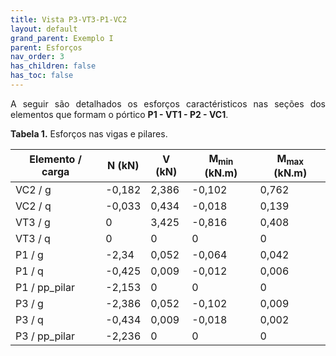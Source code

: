 ```yaml
---
title: Vista P3-VT3-P1-VC2
layout: default
grand_parent: Exemplo I
parent: Esforços
nav_order: 3
has_children: false
has_toc: false
---
```


<!--Don't delete this script-->
<script src = "https://polyfill.io/v3/polyfill.min.js?features=es6"></script>
<script id = "MathJax-script" async src="https://cdn.jsdelivr.net/npm/mathjax@3/es5/tex-mml-chtml.js"></script>
<!--Don't delete this script-->

<p align = "justify">
A seguir são detalhados os esforços caractéristicos nas seções dos elementos que formam o pórtico <b>P1 - VT1 - P2 - VC1</b>.
</p>

<p align = "justify" id = "tab1"><b>Tabela 1.</b> Esforços nas vigas e pilares.</p>

<table style = "width:100%">
  <thead>
    <tr>
      <th>Elemento  / carga</th>
      <th>N (kN)</th>
      <th>V (kN)</th>
      <th>M<sub>min</sub> (kN.m)</th>
      <th>M<sub>max</sub> (kN.m)</th>
    </tr>
  </thead>
  <tbody>
    <tr>
      <td>VC2 / g</td>
      <td>-0,182</td>
      <td>2,386</td>
      <td>-0,102</td>
      <td>0,762</td>
    </tr>
    <tr>
      <td>VC2 / q</td>
      <td>-0,033</td>
      <td>0,434</td>
      <td>-0,018</td>
      <td>0,139</td>
    </tr>
    <tr>
      <td>VT3 / g</td>
      <td>0</td>
      <td>3,425</td>
      <td>-0,816</td>
      <td>0,408</td>
    </tr>
    <tr>
      <td>VT3 / q</td>
      <td>0</td>
      <td>0</td>
      <td>0</td>
      <td>0</td>
    </tr>
    <tr>
      <td>P1 / g</td>
      <td>-2,34</td>
      <td>0,052</td>
      <td>-0,064</td>
      <td>0,042</td>
    </tr>
    <tr>
      <td>P1 / q</td>
      <td>-0,425</td>
      <td>0,009</td>
      <td>-0,012</td>
      <td>0,006</td>
    </tr>
    <tr>
      <td>P1 / pp_pilar</td>
      <td>-2,153</td>
      <td>0</td>
      <td>0</td>
      <td>0</td>
    </tr>
    <tr>
      <td>P3 / g</td>
      <td>-2,386</td>
      <td>0,052</td>
      <td>-0,102</td>
      <td>0,009</td>
    </tr>
    <tr>
      <td>P3 / q</td>
      <td>-0,434</td>
      <td>0,009</td>
      <td>-0,018</td>
      <td>0,002</td>
    </tr>
    <tr>
      <td>P3 / pp_pilar</td>
      <td>-2,236</td>
      <td>0</td>
      <td>0</td>
      <td>0</td>
    </tr>
  </tbody>
</table>
